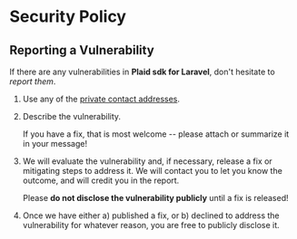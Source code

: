 # Security Policy

## Reporting a Vulnerability

If there are any vulnerabilities in **Plaid sdk for Laravel**, don't hesitate to _report them_.

1. Use any of the [private contact addresses](https://github.com/caashapp/plaid-sdk-laravel#support).
2. Describe the vulnerability.

   If you have a fix, that is most welcome -- please attach or summarize it in your message!

3. We will evaluate the vulnerability and, if necessary, release a fix or mitigating steps to address it. We will contact you to let you know the outcome, and will credit you in the report.

   Please **do not disclose the vulnerability publicly** until a fix is released!

4. Once we have either a) published a fix, or b) declined to address the vulnerability for whatever reason, you are free to publicly disclose it.

